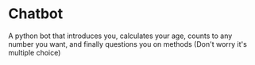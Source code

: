 # Chatbot
A python bot that introduces you, calculates your age,
 counts to any number you want,
and finally questions you on methods
(Don't worry it's multiple choice)
